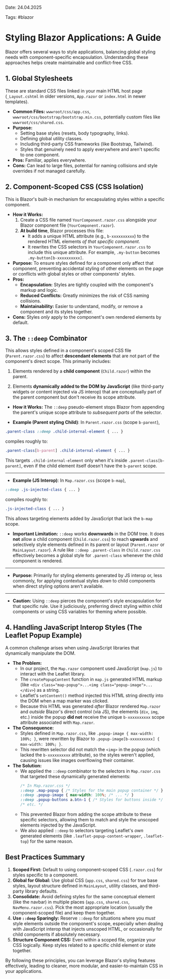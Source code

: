 Date: 24.04.2025

Tags: #blazor

# Styling Blazor Applications: A Guide

Blazor offers several ways to style applications, balancing global styling needs with component-specific encapsulation. Understanding these approaches helps create maintainable and conflict-free CSS.

## 1. Global Stylesheets

These are standard CSS files linked in your main HTML host page (`_Layout.cshtml` in older versions, `App.razor` or `index.html` in newer templates).

*   **Common Files:** `wwwroot/css/app.css`, `wwwroot/css/bootstrap/bootstrap.min.css`, potentially custom files like `wwwroot/css/shared.css`.
*   **Purpose:**
    *   Setting base styles (resets, body typography, links).
    *   Defining global utility classes.
    *   Including third-party CSS frameworks (like Bootstrap, Tailwind).
    *   Styles that genuinely need to apply everywhere and aren't specific to one component.
*   **Pros:** Familiar, applies everywhere.
*   **Cons:** Can lead to large files, potential for naming collisions and style overrides if not managed carefully.

## 2. Component-Scoped CSS (CSS Isolation)

This is Blazor's built-in mechanism for encapsulating styles within a specific component.

*   **How it Works:**
    1.  Create a CSS file named `YourComponent.razor.css` alongside your Blazor component file (`YourComponent.razor`).
    2.  **At build time**, Blazor processes this file:
        *   It adds a unique HTML attribute (e.g., `b-xxxxxxxxxx`) to the rendered HTML elements *of that specific component*.
        *   It rewrites the CSS selectors in `YourComponent.razor.css` to include this unique attribute. For example, `.my-button` becomes `.my-button[b-xxxxxxxxxx]`.
*   **Purpose:** To ensure styles defined for a component only affect that component, preventing accidental styling of other elements on the page or conflicts with global styles or other components' styles.
*   **Pros:**
    *   **Encapsulation:** Styles are tightly coupled with the component's markup and logic.
    *   **Reduced Conflicts:** Greatly minimizes the risk of CSS naming collisions.
    *   **Maintainability:** Easier to understand, modify, or remove a component and its styles together.
*   **Cons:** Styles *only* apply to the component's own rendered elements by default.

## 3. The `::deep` Combinator

This allows styles defined in a component's scoped CSS file (`Parent.razor.css`) to affect **descendant elements** that are not part of the component's direct scope. This primarily includes:

1.  Elements rendered by a **child component** (`Child.razor`) within the parent.

2.  Elements **dynamically added to the DOM by JavaScript** (like third-party widgets or content injected via JS interop) that are conceptually part of the parent component but don't receive its scope attribute.

-   **How it Works:** The `::deep` pseudo-element stops Blazor from appending the parent's unique scope attribute to *subsequent parts* of the selector.

 -   **Example (Parent styling Child)**: In `Parent.razor.css` (scope `b-parent`), 
 ```Css
 .parent-class ::deep .child-internal-element { ... }
 ```
 compiles roughly to:
 ```Css
 .parent-class[b-parent] .child-internal-element { ... }
 ```
 This targets `.child-internal-element` only when it's inside `.parent-class[b-parent]`, even if the child element itself doesn't have the `b-parent` scope.

---

 - **Example (JS Interop)**: In `Map.razor.css` (scope `b-map`),
 ```Css
 ::deep .js-injected-class { ... }
 ```
 compiles roughly to:
 ```Css
 .js-injected-class { ... }
 ```

This allows targeting elements added by JavaScript that lack the `b-map` scope.

- **Important Limitation:** `::deep` works **downwards** in the DOM tree. It does **not** allow a child component (`Child.razor.css`) to reach **upwards** and selectively style elements defined in its parent or layout (`Parent.razor` or `MainLayout.razor`). A rule like `::deep .parent-class` in `Child.razor.css` effectively becomes a global style for `.parent-class` whenever the child component is rendered.
---
- **Purpose:** Primarily for styling elements generated by JS interop or, less commonly, for applying contextual styles *down* to child components when direct styling options aren't available.
---
- **Caution:** Using `::deep` pierces the component's style encapsulation for that specific rule. Use it judiciously, preferring direct styling within child components or using CSS variables for theming where possible.

## 4. Handling JavaScript Interop Styles (The Leaflet Popup Example)

A common challenge arises when using JavaScript libraries that dynamically manipulate the DOM.

*   **The Problem:**
    *   In our project, the `Map.razor` component used JavaScript (`map.js`) to interact with the Leaflet library.
    *   The `createPopupContent` function in `map.js` generated HTML markup (like `<div class="map-popup">...<img class="popup-image">...</div>`) as a string.
    *   Leaflet's `setContent()` method injected this HTML string directly into the DOM when a map marker was clicked.
    *   Because this HTML was generated *after* Blazor rendered `Map.razor` and *outside* Blazor's direct control (via JS), the elements (`div`, `img`, etc.) inside the popup **did not** receive the unique `b-xxxxxxxxxx` scope attribute associated with `Map.razor`.
*   **The Consequence:**
    *   Styles defined in `Map.razor.css`, like `.popup-image { max-width: 100%; }`, were rewritten by Blazor to `.popup-image[b-xxxxxxxxxx] { max-width: 100%; }`.
    *   This rewritten selector did not match the `<img>` in the popup (which lacked the `b-xxxxxxxxxx` attribute), so the styles weren't applied, causing issues like images overflowing their container.
*   **The Solution:**
    *   We applied the `::deep` combinator to the selectors in `Map.razor.css` that targeted these dynamically generated elements:
        ```css
        /* In Map.razor.css */
        ::deep .map-popup { /* Styles for the main popup container */ }
        ::deep .popup-image { max-width: 100%; /* ... */ }
        ::deep .popup-buttons a.btn-1 { /* Styles for buttons inside */ }
        /* etc. */
        ```
    *   This prevented Blazor from adding the scope attribute to these specific selectors, allowing them to match and style the unscoped elements injected by the JavaScript.
    *   We also applied `::deep` to selectors targeting Leaflet's *own* generated elements (like `.leaflet-popup-content-wrapper`, `.leaflet-top`) for the same reason.

## Best Practices Summary

1.  **Scoped First:** Default to using component-scoped CSS (`.razor.css`) for styles specific to a component.
2.  **Global for Global:** Use global CSS (`app.css`, `shared.css`) for true base styles, layout structure defined in `MainLayout`, utility classes, and third-party library defaults.
3.  **Consolidate:** Avoid defining styles for the same conceptual element (like the navbar) in multiple places (`app.css`, `shared.css`, `NavMenu.razor.css`). Pick the most appropriate location (usually the component-scoped file) and keep them together.
4.  **Use `::deep` Sparingly:** Reserve `::deep` for situations where you *must* style elements outside the component's scope, especially when dealing with JavaScript interop that injects unscoped HTML, or occasionally for child components if absolutely necessary.
5.  **Structure Component CSS:** Even within a scoped file, organize your CSS logically. Keep styles related to a specific child element or state together.

By following these principles, you can leverage Blazor's styling features effectively, leading to cleaner, more modular, and easier-to-maintain CSS in your applications.

